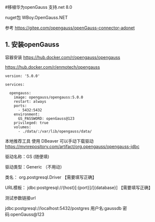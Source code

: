 #移植华为openGauss 支持.net 8.0

nuget包 WBoy.OpenGauss.NET

参考 
https://gitee.com/opengauss/openGauss-connector-adonet

## 1. 安装openGauss

容器安装
https://hub.docker.com/r/opengauss/opengauss

https://hub.docker.com/r/enmotech/opengauss

```
version: '5.0.0'

services:

  opengauss:
    image: opengauss/opengauss:5.0.0
    restart: always
    ports:
      - 5432:5432
    environment:
      GS_PASSWORD: openGauss@123
    privileged: true
    volumes:
      - ./data/:/var/lib/opengauss/data/
```

本地推荐工具 使用 DBeaver 可以手动下载驱动 
https://mvnrepository.com/artifact/org.opengauss/opengauss-jdbc

驱动名称：GS (随便填)

驱动类型：Generic （不用动）

类名： org.postgresql.Driver 【需要填写正确】

URL模板： jdbc:postgresql://{host}[:{port}]/[{database}]  【需要填写正确】

测试参数链接url

jdbc:postgresql://localhost:5432/postgres
用户名:gaussdb
密码:openGauss@123
